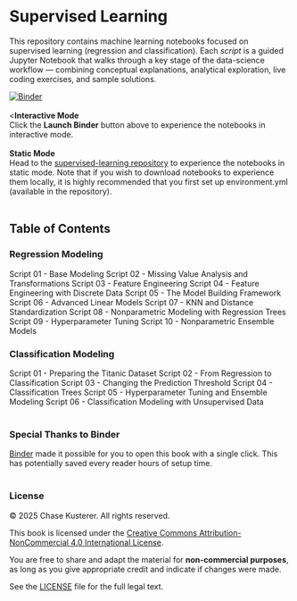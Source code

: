 # Supervised Learning
This repository contains machine learning notebooks focused on supervised learning (regression and classification). Each *script* is a guided Jupyter Notebook that walks through a key stage of the data-science workflow — combining conceptual explanations, analytical exploration, live coding exercises, and sample solutions.

[![Binder](https://mybinder.org/badge_logo.svg)](https://mybinder.org/v2/gh/chase-kusterer/supervised-learning/main?urlpath=tree&clear_cache=0)
<br><br>
<**Interactive Mode**<br>
Click the **Launch Binder** button above to experience the notebooks in interactive mode.
<br><br>
__**Static Mode**__<br>
Head to the <a href="https://github.com/chase-kusterer/supervised-learning/">supervised-learning repository</a> to experience the notebooks in static mode. Note that if you wish to download notebooks to experience them locally, it is highly recommended that you first set up environment.yml (available in the repository).
<br><br>

## Table of Contents
### Regression Modeling
Script 01 - Base Modeling
Script 02 - Missing Value Analysis and Transformations
Script 03 - Feature Engineering
Script 04 - Feature Engineering with Discrete Data
Script 05 - The Model Building Framework
Script 06 - Advanced Linear Models
Script 07 - KNN and Distance Standardization
Script 08 - Nonparametric Modeling with Regression Trees
Script 09 - Hyperparameter Tuning
Script 10 - Nonparametric Ensemble Models

### Classification Modeling
Script 01 - Preparing the Titanic Dataset
Script 02 - From Regression to Classification
Script 03 - Changing the Prediction Threshold
Script 04 - Classification Trees
Script 05 - Hyperparameter Tuning and Ensemble Modeling
Script 06 - Classification Modeling with Unsupervised Data
<br><br>

### Special Thanks to Binder
[Binder](https://mybinder.org/) made it possible for you to open this book with a single click. This has potentially saved every reader hours of setup time.
<br><br>

### License

© 2025 Chase Kusterer. All rights reserved.

This book is licensed under the 
[Creative Commons Attribution-NonCommercial 4.0 International License](https://creativecommons.org/licenses/by-nc/4.0/).

You are free to share and adapt the material for **non-commercial purposes**, 
as long as you give appropriate credit and indicate if changes were made.

See the [LICENSE](LICENSE) file for the full legal text.
